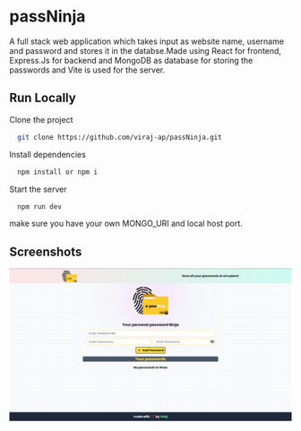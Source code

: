 
# passNinja

A full stack web application which takes input as website name, username and password and stores it in the databse.Made using React for frontend, Express.Js for backend and MongoDB as database for storing the passwords and Vite is used for the server.


## Run Locally

Clone the project

```bash
  git clone https://github.com/viraj-ap/passNinja.git
```


Install dependencies

```bash
  npm install or npm i
```

Start the server

```bash
  npm run dev
```
make sure you have your own MONGO_URI and local host port.


## Screenshots
![alt text](passNinja/image.png)



